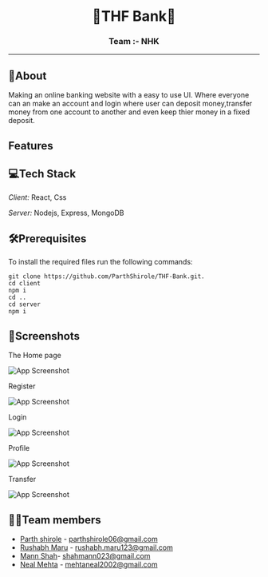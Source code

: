 <p>
<h1 align = "center" > <strong>🌉THF Bank🌉 </strong> <br>
<h3 align = "center">Team :- NHK
 <hr>
</p>

## 📝About
Making an online banking website with a easy to use UI. Where everyone can an make an account and login where user can deposit money,transfer money from one account to another and even keep thier money in a fixed deposit.

## Features
## 💻Tech Stack

*Client:* React, Css

*Server:* Nodejs, Express, MongoDB


##  🛠Prerequisites
To install the required files run the following commands:
```
git clone https://github.com/ParthShirole/THF-Bank.git.  
cd client           
npm i
cd ..
cd server
npm i
```

## 📸Screenshots

The Home page

![App Screenshot](https://github.com/ParthShirole/THF-Bank/blob/main/client/src/assets/Home.jpeg)

Register

![App Screenshot](https://github.com/ParthShirole/THF-Bank/blob/main/client/src/assets/Register.jpg)

Login

![App Screenshot](https://github.com/ParthShirole/THF-Bank/blob/main/client/src/assets/Login.jpg)

Profile

![App Screenshot](https://github.com/ParthShirole/THF-Bank/blob/main/client/src/assets/Profile.jpg)

Transfer

![App Screenshot](https://github.com/ParthShirole/THF-Bank/blob/main/client/src/assets/Transfer.jpg)


## 🧑‍💻Team members
- [Parth shirole](https://github.com/ParthShirole) - parthshirole06@gmail.com
- [Rushabh Maru](https://github.com/RushabhM03) - rushabh.maru123@gmail.com
- [Mann Shah](https://github.com/sphiinxxxx)- shahmann023@gmail.com
- [Neal Mehta](https://github.com/NealMehtaa) - mehtaneal2002@gmail.com
